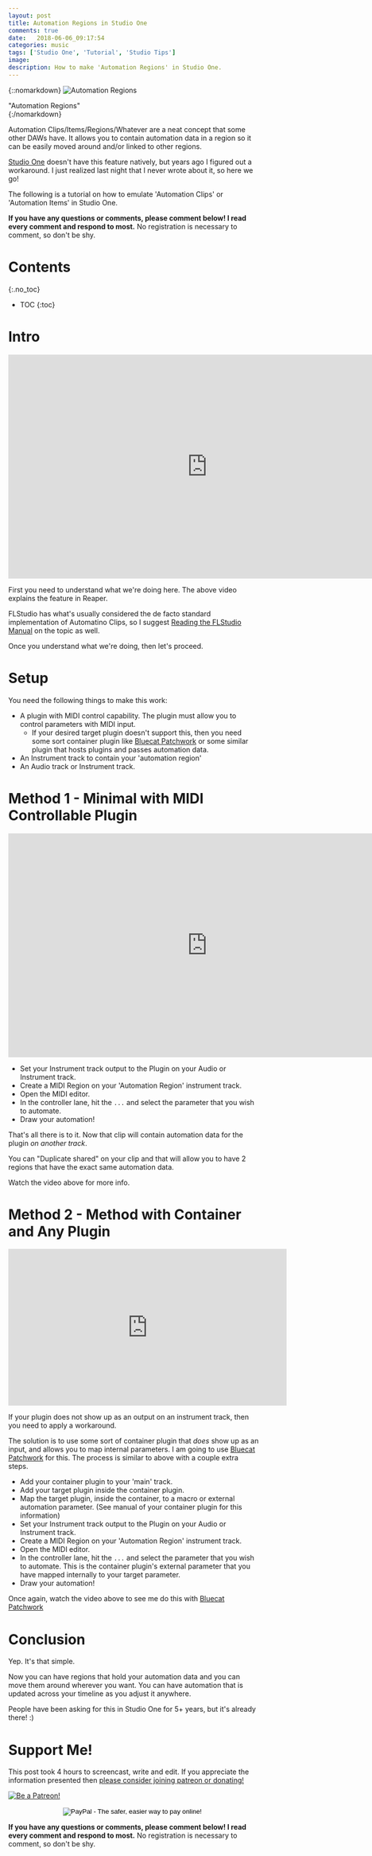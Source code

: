 ```yaml
---
layout: post
title: Automation Regions in Studio One
comments: true
date:   2018-06-06_09:17:54 
categories: music
tags: ['Studio One', 'Tutorial', 'Studio Tips']
image:
description: How to make 'Automation Regions' in Studio One.
---
```


{::nomarkdown}
<img src="/assets/Studio One/AutomationRegion.png" alt="Automation Regions">
<div class="image-caption">"Automation Regions"</div>
{:/nomarkdown}

Automation Clips/Items/Regions/Whatever are a neat concept that some other DAWs have. It allows you to contain automation data in a region so it can be easily moved around and/or linked to other regions.

[Studio One](https://www.presonus.com/products/Studio-One) doesn't have this feature natively, but years ago I figured out a workaround. I just realized last night that I never wrote about it, so here we go!

The following is a tutorial on how to emulate 'Automation Clips' or 'Automation Items' in Studio One.

<!--more-->

**If you have any questions or comments, please comment below! I read every comment and respond to most.** No registration is necessary to comment, so don't be shy.

# Contents
{:.no_toc}
* TOC
{:toc}

# Intro

<iframe width="800" height="450" src="https://www.youtube.com/embed/_eLjFKgv4bg" frameborder="0" allow="autoplay; encrypted-media" allowfullscreen></iframe>

First you need to understand what we're doing here. The above video explains the feature in Reaper.

FLStudio has what's usually considered the de facto standard implementation of Automatino Clips, so I suggest [Reading the FLStudio Manual](http://www.image-line.com/support/flstudio_online_manual/html/playlist_automationclip.htm) on the topic as well.

Once you understand what we're doing, then let's proceed.

# Setup

You need the following things to make this work:

* A plugin with MIDI control capability. The plugin must allow you to control parameters with MIDI input.
  * If your desired target plugin doesn't support this, then you need some sort container plugin like [Bluecat Patchwork](https://www.bluecataudio.com/Products/Product_PatchWork/) or some similar plugin that hosts plugins and passes automation data.
* An Instrument track to contain your 'automation region'
* An Audio track or Instrument track.

# Method 1 - Minimal with MIDI Controllable Plugin

<iframe width="800" height="450" src="https://www.youtube.com/embed/wf53Zc_k_cQ" frameborder="0" allow="autoplay; encrypted-media" allowfullscreen></iframe>

* Set your Instrument track output to the Plugin on your Audio or Instrument track.
* Create a MIDI Region on your 'Automation Region' instrument track.
* Open the MIDI editor.
* In the controller lane, hit the `...` and select the parameter that you wish to automate.
* Draw your automation!

That's all there is to it. Now that clip will contain automation data for the plugin _on another track_.

You can "Duplicate shared" on your clip and that will allow you to have 2 regions that have the exact same automation data.

Watch the video above for more info.

# Method 2 - Method with Container and Any Plugin

<iframe width="560" height="315" src="https://www.youtube.com/embed/aTd1pRRPuT0" frameborder="0" allow="autoplay; encrypted-media" allowfullscreen></iframe>

If your plugin does not show up as an output on an instrument track, then you need to apply a workaround.

The solution is to use some sort of container plugin that _does_ show up as an input, and allows you to map internal parameters. I am going to use [Bluecat Patchwork](https://www.bluecataudio.com/Products/Product_PatchWork/) for this. The process is similar to above with a couple extra steps.

* Add your container plugin to your 'main' track.
* Add your target plugin inside the container plugin.
* Map the target plugin, inside the container, to a macro or external automation parameter. (See manual of your container plugin for this information)
* Set your Instrument track output to the Plugin on your Audio or Instrument track.
* Create a MIDI Region on your 'Automation Region' instrument track.
* Open the MIDI editor.
* In the controller lane, hit the `...` and select the parameter that you wish to automate. This is the container plugin's external parameter that you have mapped internally to your target parameter.
* Draw your automation!

Once again, watch the video above to see me do this with [Bluecat Patchwork](https://www.bluecat.com/products/product_patchwork/)

# Conclusion

Yep. It's that simple.

Now you can have regions that hold your automation data and you can move them around wherever you want. You can have automation that is updated across your timeline as you adjust it anywhere.

People have been asking for this in Studio One for 5+ years, but it's already there! :)

# Support Me!

This post took 4 hours to screencast, write and edit. If you appreciate the information presented then <a href="/DonateNow/">please consider joining patreon or donating!</a>

<a href="https://www.patreon.com/bePatron?u=7465992"> <img class="patreon-button" src="/assets/Patreon.png" alt="Be a Patreon!"></a>

<form style="text-align: center;" action="https://www.paypal.com/cgi-bin/webscr" method="post" target="_top">
<input type="hidden" name="cmd" value="_s-xclick">
<input type="hidden" name="hosted_button_id" value="BR247JAZBTUJJ">
<input type="image" src="https://www.paypalobjects.com/en_US/i/btn/btn_donateCC_LG.gif" border="0" name="submit" alt="PayPal - The safer, easier way to pay online!">
<img alt="" border="0" src="https://www.paypalobjects.com/en_US/i/scr/pixel.gif" width="1" height="1">
</form>

**If you have any questions or comments, please comment below! I read every comment and respond to most.** No registration is necessary to comment, so don't be shy.

